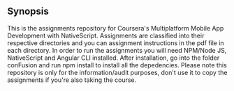 ## Synopsis

This is the assignments repository for Coursera's Multiplatform Mobile App Development with NativeScript. Assignments are classified into their respective directories and you can assignment instructions in the pdf file in each directory. In order to run the assignments you will need NPM/Node JS, NativeScript and Angular CLI installed. After installation, go into the folder conFusion and run npm install to install all the depedencies. Please note this repository is only for the information/audit purposes, don't use it to copy the assignments if you're also taking the course.